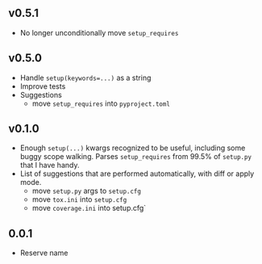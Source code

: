## v0.5.1

* No longer unconditionally move `setup_requires`

## v0.5.0

* Handle `setup(keywords=...)` as a string
* Improve tests
* Suggestions
  * move `setup_requires` into `pyproject.toml`

## v0.1.0

* Enough `setup(...)` kwargs recognized to be useful, including some buggy scope
  walking.  Parses `setup_requires` from 99.5% of `setup.py` that I have handy.
* List of suggestions that are performed automatically, with diff or apply mode.
  * move `setup.py` args to `setup.cfg`
  * move `tox.ini` into `setup.cfg`
  * move `coverage.ini` into setup.cfg`

## 0.0.1

* Reserve name
